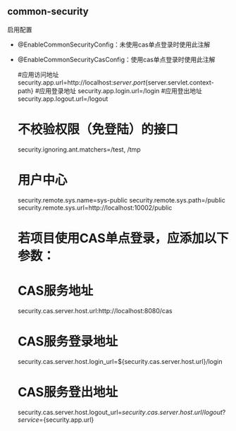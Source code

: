 common-security
------------------------------------------   

启用配置

* @EnableCommonSecurityConfig：未使用cas单点登录时使用此注解
* @EnableCommonSecurityCasConfig：使用cas单点登录时使用此注解
   
   
    #应用访问地址
    security.app.url=http://localhost:${server.port}${server.servlet.context-path}
    #应用登录地址
    security.app.login.url=/login
    #应用登出地址
    security.app.logout.url=/logout
    # 不校验权限（免登陆）的接口
    security.ignoring.ant.matchers=/test, /tmp
    # 用户中心
    security.remote.sys.name=sys-public
    security.remote.sys.path=/public
    security.remote.sys.url=http://localhost:10002/public
    # 若项目使用CAS单点登录，应添加以下参数：
    # CAS服务地址
    security.cas.server.host.url:http://localhost:8080/cas
    # CAS服务登录地址
    security.cas.server.host.login_url=${security.cas.server.host.url}/login
    # CAS服务登出地址
    security.cas.server.host.logout_url=${security.cas.server.host.url}/logout?service=${security.app.url}
